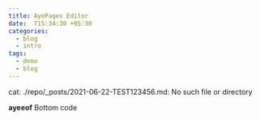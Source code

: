 ```yaml
---
title: AyePages Editor
date:  T15:34:30 +05:30
categories:
  - blog
  - intro
tags:
  - demo
  - blog
---
```

  cat: ./repo/_posts/2021-06-22-TEST123456.md: No such file or directory

**ayeeof**
  Bottom code